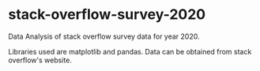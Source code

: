 # stack-overflow-survey-2020
Data Analysis of stack overflow survey data for year 2020.

Libraries used are matplotlib and pandas.
Data can be obtained from stack overflow's website.
